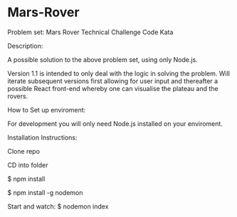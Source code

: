 # Mars-Rover
Problem set:   Mars Rover Technical Challenge  Code Kata

Description:

A possible solution to the above problem set, using only Node.js.

Version 1.1 is intended to only deal with the logic in solving the problem.
Will iterate subsequent versions first allowing for user input and thereafter a possible React front-end
whereby one can visualise the plateau and the rovers.

How to Set up enviroment:

For development you will only need Node.js installed on your enviroment.

Installation Instructions:

Clone repo

CD into folder

$ npm install

$ npm install -g nodemon

Start and watch:
$ nodemon index
